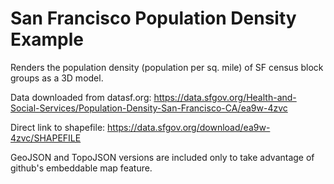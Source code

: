 San Francisco Population Density Example
========================================
Renders the population density (population per sq. mile)	 of SF census block groups as a 3D model.

Data downloaded from datasf.org: https://data.sfgov.org/Health-and-Social-Services/Population-Density-San-Francisco-CA/ea9w-4zvc

Direct link to shapefile: https://data.sfgov.org/download/ea9w-4zvc/SHAPEFILE

GeoJSON and TopoJSON versions are included only to take advantage of github's embeddable map feature.